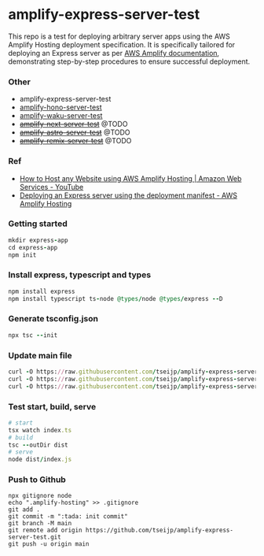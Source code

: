 # amplify-express-server-test

This repo is a test for deploying arbitrary server apps using the AWS Amplify Hosting deployment specification. It is specifically tailored for deploying an Express server as per [AWS Amplify documentation](https://docs.aws.amazon.com/amplify/latest/userguide/deploy-express-server.html), demonstrating step-by-step procedures to ensure successful deployment.

### Other

- amplify-express-server-test
- [amplify-hono-server-test](https://github.com/tseijp/amplify-hono-server-test)
- [amplify-waku-server-test](https://github.com/tseijp/amplify-waku-server-test)
- ~~[amplify-next-server-test](https://github.com/tseijp/amplify-next-server-test)~~ @TODO
- ~~[amplify-astro-server-test](https://github.com/tseijp/amplify-astro-server-test)~~ @TODO
- ~~[amplify-remix-server-test](https://github.com/tseijp/amplify-remix-server-test)~~ @TODO


### Ref

- [How to Host any Website using AWS Amplify Hosting | Amazon Web Services - YouTube](https://www.youtube.com/watch?v=iOlIrU3bhSE)
- [Deploying an Express server using the deployment manifest - AWS Amplify Hosting](https://docs.aws.amazon.com/en_us/amplify/latest/userguide/deploy-express-server.html)

### Getting started

```ruby
mkdir express-app
cd express-app
npm init
```

### Install express, typescript and types

```ruby
npm install express
npm install typescript ts-node @types/node @types/express --D
```

### Generate tsconfig.json

```ruby
npx tsc --init
```

### Update main file

```ruby
curl -O https://raw.githubusercontent.com/tseijp/amplify-express-server-test/refs/heads/main/index.ts
curl -O https://raw.githubusercontent.com/tseijp/amplify-express-server-test/refs/heads/main/deploy-manifest.json
curl -O https://raw.githubusercontent.com/tseijp/amplify-express-server-test/refs/heads/main/amplify.yml
```

### Test start, build, serve

```ruby
# start
tsx watch index.ts
# build
tsc --outDir dist
# serve
node dist/index.js
```

### Push to Github

```tsx
npx gitignore node
echo ".amplify-hosting" >> .gitignore
git add .
git commit -m ":tada: init commit"
git branch -M main
git remote add origin https://github.com/tseijp/amplify-express-server-test.git
git push -u origin main
```
